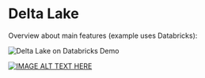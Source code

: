 # Delta Lake 

Overview about main features (example uses Databricks):

![Delta Lake on Databricks Demo](https://www.youtube.com/watch?v=BMO90DI82Dc&t=3s)

[![IMAGE ALT TEXT HERE](https://img.youtube.com/vi/BMO90DI82Dc/0.jpg)](https://www.youtube.com/watch?v=BMO90DI82Dc)
